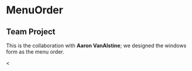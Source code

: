 # MenuOrder
<h2>Team Project</h2>
<p> This is the collaboration with <b>Aaron VanAlstine</b>; we designed the windows form as the menu order.</p>
<
